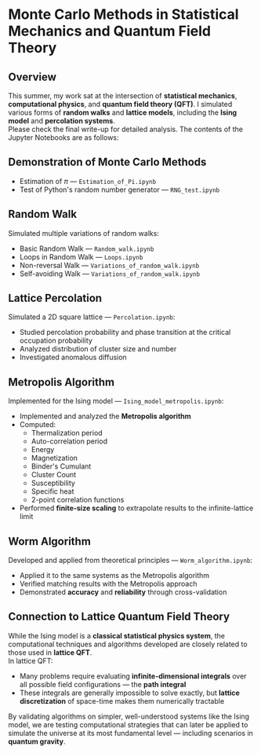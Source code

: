# Monte Carlo Methods in Statistical Mechanics and Quantum Field Theory

## Overview
This summer, my work sat at the intersection of **statistical mechanics**, **computational physics**, and **quantum field theory (QFT)**. I simulated various forms of **random walks** and **lattice models**, including the **Ising model** and **percolation systems**.  
Please check the final write-up for detailed analysis. The contents of the Jupyter Notebooks are as follows:

## Demonstration of Monte Carlo Methods
- Estimation of $\pi$ — `Estimation_of_Pi.ipynb`
- Test of Python's random number generator — `RNG_test.ipynb`

## Random Walk
Simulated multiple variations of random walks:
- Basic Random Walk — `Random_walk.ipynb`
- Loops in Random Walk — `Loops.ipynb`
- Non-reversal Walk — `Variations_of_random_walk.ipynb`
- Self-avoiding Walk — `Variations_of_random_walk.ipynb`

## Lattice Percolation
Simulated a 2D square lattice — `Percolation.ipynb`:
- Studied percolation probability and phase transition at the critical occupation probability
- Analyzed distribution of cluster size and number
- Investigated anomalous diffusion

## Metropolis Algorithm
Implemented for the Ising model — `Ising_model_metropolis.ipynb`:
- Implemented and analyzed the **Metropolis algorithm**
- Computed:
  - Thermalization period
  - Auto-correlation period
  - Energy
  - Magnetization
  - Binder's Cumulant
  - Cluster Count
  - Susceptibility
  - Specific heat
  - 2-point correlation functions
- Performed **finite-size scaling** to extrapolate results to the infinite-lattice limit

## Worm Algorithm 
Developed and applied from theoretical principles — `Worm_algorithm.ipynb`:
- Applied it to the same systems as the Metropolis algorithm
- Verified matching results with the Metropolis approach
- Demonstrated **accuracy** and **reliability** through cross-validation

## Connection to Lattice Quantum Field Theory
While the Ising model is a **classical statistical physics system**, the computational techniques and algorithms developed are closely related to those used in **lattice QFT**.  
In lattice QFT:
- Many problems require evaluating **infinite-dimensional integrals** over all possible field configurations — the **path integral**
- These integrals are generally impossible to solve exactly, but **lattice discretization** of space-time makes them numerically tractable

By validating algorithms on simpler, well-understood systems like the Ising model, we are testing computational strategies that can later be applied to simulate the universe at its most fundamental level — including scenarios in **quantum gravity**.
